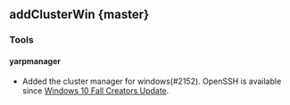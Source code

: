 addClusterWin {master}
-------------

### Tools

#### yarpmanager

* Added the cluster manager for windows(#2152).
  OpenSSH is available since [Windows 10 Fall Creators Update](https://support.microsoft.com/en-us/help/4028685/windows-10-get-the-fall-creators-update).
